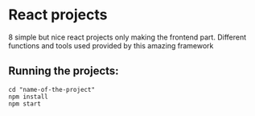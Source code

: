 # React projects

8 simple but nice react projects only making the frontend part. Different functions and tools used provided by this amazing framework

## Running the projects:

```
cd "name-of-the-project"
npm install
npm start
```
